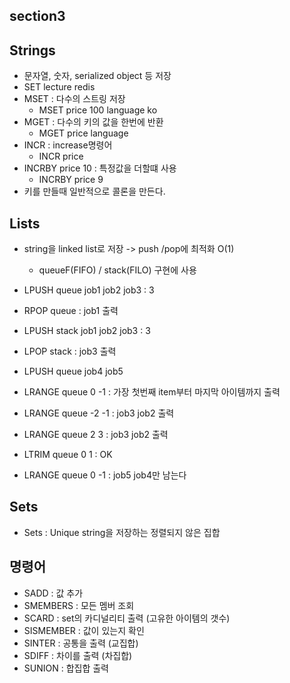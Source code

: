 ## section3

## Strings
+ 문자열, 숫자, serialized object 등 저장
+ SET lecture redis
+ MSET : 다수의 스트링 저장
  - MSET price 100 language ko
+ MGET : 다수의 키의 값을 한번에 반환
  - MGET price language
+ INCR : increase명령어
  - INCR price
+ INCRBY price 10 : 특정값을 더할떄 사용
  - INCRBY price 9
+ 키를 만들때 일반적으로 콜론을 만든다.

## Lists
+ string을 linked list로 저장 -> push /pop에 최적화 O(1)
  - queueF(FIFO) / stack(FILO) 구현에 사용
+ LPUSH queue job1 job2 job3 : 3
+ RPOP queue : job1 출력

+ LPUSH stack job1 job2 job3 : 3
+ LPOP stack : job3 출력
+ LPUSH queue job4 job5
+ LRANGE queue 0 -1 : 가장 첫번째 item부터 마지막 아이템까지 출력
+ LRANGE queue -2 -1 : job3 job2 출력
+ LRANGE queue 2 3 : job3 job2 출력
+ LTRIM queue 0 1 : OK
+ LRANGE queue 0 -1 : job5 job4만 남는다

## Sets
+ Sets : Unique string을 저장하는 정렬되지 않은 집합

## 명령어
+ SADD : 값 추가
+ SMEMBERS : 모든 멤버 조회
+ SCARD : set의 카디널리티 출력 (고유한 아이템의 갯수)
+ SISMEMBER : 값이 있는지 확인
+ SINTER : 공통을 출력 (교집합)
+ SDIFF : 차이를 출력 (차집합)
+ SUNION : 합집합 출력

